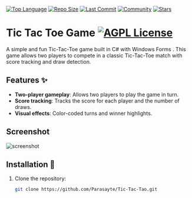 [![Top Language](https://img.shields.io/github/languages/top/Parasayte/Tic-Tac-Tao?color=teal)](https://github.com/Parasayte/Tic-Tac-Tao)
[![Repo Size](https://img.shields.io/github/repo-size/Parasayte/Tic-Tac-Tao?color=crimson)](https://github.com/Parasayte/Tic-Tac-Tao)
[![Last Commit](https://img.shields.io/github/last-commit/Parasayte/Tic-Tac-Tao?color=gold)](https://github.com/Parasayte/Tic-Tac-Tao)
[![Community](https://img.shields.io/badge/Community-Active-green)](https://github.com/Parasayte/Tic-Tac-Tao)
[![Stars](https://img.shields.io/github/stars/Parasayte/Tic-Tac-Tao?color=darkblue&style=social)](https://github.com/Parasayte/Tic-Tac-Tao)


# Tic Tac Toe Game  [![AGPL License](https://img.shields.io/badge/CSharp-Project-purple)](https://learn.microsoft.com/tr-tr/dotnet/csharp/)

A simple and fun Tic-Tac-Toe game built in C# with Windows Forms . This game allows two players to compete in a classic Tic-Tac-Toe match with score tracking and draw detection.


## Features ✨

- **Two-player gameplay**: Allows two players to play the game in turn.
- **Score tracking**: Tracks the score for each player and the number of draws.
- **Visual effects**: Color-coded turns and winner highlights.
## Screenshot 
![screenshot](https://i.imgur.com/G2E5ATY.png)


## Installation 🔧

1. Clone the repository:
   ```bash
   git clone https://github.com/Parasayte/Tic-Tac-Tao.git
